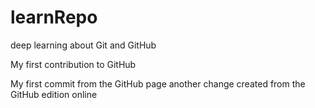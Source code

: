 # learnRepo

deep learning about Git and GitHub

My first contribution to GitHub

My first commit from the GitHub page
another change created from the GitHub edition online

